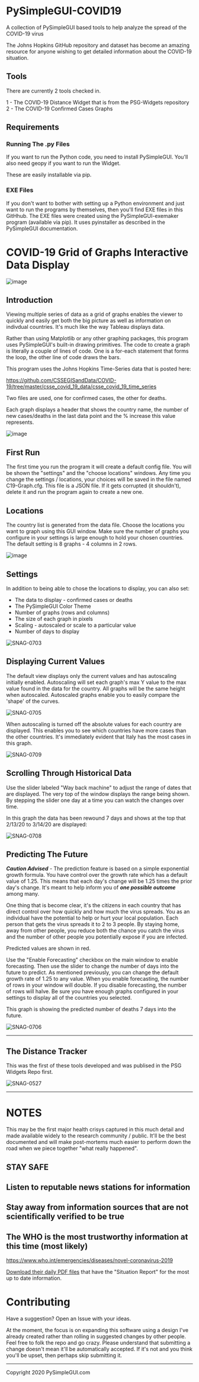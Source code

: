 # PySimpleGUI-COVID19
A collection of PySimpleGUI based tools to help analyze the spread of the COVID-19 virus

The Johns Hopkins GitHub repository and dataset has become an amazing resource for anyone wishing to get detailed information about the COVID-19 situation.

## Tools

There are currently 2 tools checked in.  

1 - The COVID-19 Distance Widget that is from the PSG-Widgets repository
2 - The COVID-19 Confirmed Cases Graphs

## Requirements

### Running The .py Files

If you want to run the Python code, you need to install PySimpleGUI.  You'll also need geopy if you want to run the Widget.

These are easily installable via pip.

### EXE Files

If you don't want to bother with setting up a Python environment and just want to run the programs by themselves, then you'll find EXE files in this GitHhub.  The EXE files were created using the PySimpleGUI-exemaker program (available via pip).  It uses pyinstaller as described in the PySimpleGUI documentation.

# COVID-19 Grid of Graphs Interactive Data Display

![image](https://user-images.githubusercontent.com/46163555/77252319-6e682780-6c29-11ea-9656-1f2ed767b58c.png)


## Introduction

Viewing multiple series of data as a grid of graphs enables the viewer to quickly and easily get both the big picture as well as information on indivdual countries.  It's much like the way Tableau displays data.

Rather than using Matplotlib or any other graphing packages, this program uses PySimpleGUI's built-in drawing primitives. The code to create a graph is literally a couple of lines of code.  One is a for-each statement that forms the loop, the other line of code draws the bars.

This program uses the Johns Hopkins Time-Series data that is posted here:

https://github.com/CSSEGISandData/COVID-19/tree/master/csse_covid_19_data/csse_covid_19_time_series

Two files are used, one for confirmed cases, the other for deaths.

Each graph displays a header that shows the country name, the number of new cases/deaths in the last data point and the % increase this value represents.

![image](https://user-images.githubusercontent.com/46163555/77251392-770a2f00-6c24-11ea-8bb3-0ea27f19b181.png)


## First Run

The first time you run the program it will create a default config file.  You will be shown the "settings" and the "choose locations" windows.  Any time you change the settings / locations, your choices will be saved in the file named C19-Graph.cfg.  This file is a JSON file.  If it gets corrupted (it shouldn't), delete it and run the program again to create a new one.

## Locations

The country list is generated from the data file.  Choose the locations you want to graph using this GUI window.  Make sure the number of graphs you configure in your settings is large enough to hold your chosen countries.  The default setting is 8 graphs - 4 columns in 2 rows.


![image](https://user-images.githubusercontent.com/46163555/77251371-55a94300-6c24-11ea-9c4f-8d412fa164e1.png)


## Settings

In addition to being able to chose the locations to display, you can also set:

* The data to display - confirmed cases or deaths
* The PySimpleGUI Color Theme
* Number of graphs (rows and columns)
* The size of each graph in pixels
* Scaling - autoscaled or scale to a particular value
* Number of days to display

![SNAG-0703](https://user-images.githubusercontent.com/46163555/77251115-d7986c80-6c22-11ea-966b-2c575c31df75.jpg)

## Displaying Current Values

The default view displays only the current values and has autoscaling initially enabled.  Autoscaling will set each graph's max Y value to the max value found in the data for the country.  All graphs will be the same height when autoscaled.  Autoscaled graphs enable you to easily compare the 'shape' of the curves.  

![SNAG-0705](https://user-images.githubusercontent.com/46163555/77251123-ec750000-6c22-11ea-8b05-344fe16dd0df.jpg)

When autoscaling is turned off the absolute values for each country are displayed. This enables you to see which countries have more cases than the other countries.  It's immediately evident that Italy has the most cases in this graph.

![SNAG-0709](https://user-images.githubusercontent.com/46163555/77251125-ef6ff080-6c22-11ea-9489-8fddb9b6ebb5.jpg)


## Scrolling Through Historical Data

Use the slider labeled "Way back machine" to adjust the range of dates that are displayed.  The very top of the window displays the range being shown.  By stepping the slider one day at a time you can watch the changes over time. 

In this graph the data has been rewound 7 days and shows at the top that 2/13/20 to 3/14/20 are displayed:

![SNAG-0708](https://user-images.githubusercontent.com/46163555/77251126-f1d24a80-6c22-11ea-9d5f-413c2c3121ef.jpg)


## Predicting The Future

***Caution Advised*** - The prediction feature is based on a simple exponential growth formula.  You have control over the growth rate which has a default value of 1.25.  This means that each day's change will be 1.25 times the prior day's change.  It's meant to help inform you of ***one possible outcome*** among many.  

One thing that is become clear, it's the citizens in each country that has direct control over how quickly and how much the virus spreads.  You as an individual have the potential to help or hurt your local population.  Each person that gets the virus spreads it to 2 to 3 people.  By staying home, away from other people, you reduce both the chance you catch the virus and the number of other people you potentially expose if you are infected.

Predicted values are shown in red.

Use the "Enable Forecasting" checkbox on the main window to enable forecasting.  Then use the slider to change the number of days into the future to predict. As mentioned previously, you can change the default growth rate of 1.25 to any value.  When you enable forecasting, the number of rows in your window will double.  If you disable forecasting, the number of rows will halve.  Be sure you have enough graphs configured in your settings to display all of the countries you selected.

This graph is showing the predicted number of deaths 7 days into the future.

![SNAG-0706](https://user-images.githubusercontent.com/46163555/77251121-e4b55b80-6c22-11ea-90a2-d1d40d04efc4.jpg)


-----------------------------



## The Distance Tracker

This was the first of these tools developed and was publised in the PSG Widgets Repo first.


![SNAG-0527](https://user-images.githubusercontent.com/46163555/76657707-dc855e00-6548-11ea-89cd-7c9f6b28978a.jpg)


------------------------

# NOTES

This may be the first major health crisys captured in this much detail and made available widely to the research community / public.  It'll be the best documented and will make post-mortems much easier to perform down the road when we piece together "what really happened". 

## STAY SAFE

## Listen to reputable news stations for information

## Stay away from information sources that are not scientifically verified to be true

## The WHO is the most trustworthy information at this time (most likely)

https://www.who.int/emergencies/diseases/novel-coronavirus-2019

[Download their daily PDF files](https://www.who.int/emergencies/diseases/novel-coronavirus-2019/situation-reports) that have the "Situation Report" for the most up to date information.


# Contributing

Have a suggestion?  Open an Issue with your ideas.

At the moment, the focus is on expanding this software using a design I've already created rather than rolling in suggested changes by other people.  Feel free to folk the repo and go crazy.  Please understand that submitting a change doesn't mean it'll be automatically accepted.  If it's not and you think you'll be upset, then perhaps skip submitting it.



--------------------------------

Copyright 2020 PySimpleGUI.com

